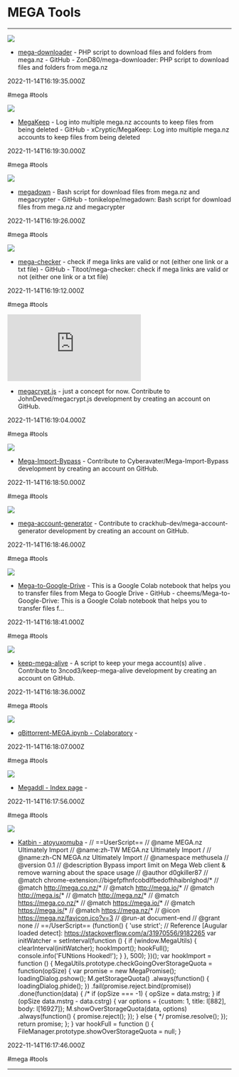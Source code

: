 # MEGA Tools

---

![](https://opengraph.githubassets.com/77f04dcf63f14db831d98950d1ea8196c737115b0dde65f571183d3272aea792/ZonD80/mega-downloader)

- [mega-downloader](https://github.com/ZonD80/mega-downloader) - PHP script to download files and folders from mega.nz - GitHub - ZonD80/mega-downloader: PHP script to download files and folders from mega.nz

2022-11-14T16:19:35.000Z

#mega #tools

![](https://opengraph.githubassets.com/62b9cf820185e721964791e8f588300e3aa682f02d3828ff5da0fc62bc3e4a56/maybecryptic/MegaKeep)

- [MegaKeep](https://github.com/xCryptic/MegaKeep) - Log into multiple mega.nz accounts to keep files from being deleted - GitHub - xCryptic/MegaKeep: Log into multiple mega.nz accounts to keep files from being deleted

2022-11-14T16:19:30.000Z

#mega #tools

![](https://opengraph.githubassets.com/497acf6c2cfc33be2079f02c9d206df135bca71d579ff9f182501f041ae396f0/tonikelope/megadown)

- [megadown](https://github.com/tonikelope/megadown) - Bash script for download files from mega.nz and megacrypter - GitHub - tonikelope/megadown: Bash script for download files from mega.nz and megacrypter

2022-11-14T16:19:26.000Z

#mega #tools

![](https://opengraph.githubassets.com/ec1c7192182b352e6b1c3a8477296112bfa836d5f91d8a1e16f40affba6b01bd/Titoot/mega-checker)

- [mega-checker](https://github.com/Titoot/mega-checker) - check if mega links are valid or not (either one link or a txt file) - GitHub - Titoot/mega-checker: check if mega links are valid or not (either one link or a txt file)

2022-11-14T16:19:12.000Z

#mega #tools

![](https://opengraph.githubassets.com/b461aad540093dc2cd41fdceb20c5ffd6348b0d5a40ea6fdc7111596ef58cab8/JohnDeved/megacrypt.js)

- [megacrypt.js](https://github.com/JohnDeved/megacrypt.js) - just a concept for now. Contribute to JohnDeved/megacrypt.js development by creating an account on GitHub.

2022-11-14T16:19:04.000Z

#mega #tools

![](https://opengraph.githubassets.com/93bdcc959b8c59e6d030dd1484bf3a9f89a4da8457e3a27be01d41578b16c735/Cyberavater/Mega-Import-Bypass)

- [Mega-Import-Bypass](https://github.com/Cyberavater/Mega-Import-Bypass) - Contribute to Cyberavater/Mega-Import-Bypass development by creating an account on GitHub.

2022-11-14T16:18:50.000Z

#mega #tools

![](https://opengraph.githubassets.com/6fc91b6b6e176897142a0219f9ba3615ff167ae463933b86213a15284c06af44/crackhub-dev/mega-account-generator)

- [mega-account-generator](https://github.com/crackhub-dev/mega-account-generator) - Contribute to crackhub-dev/mega-account-generator development by creating an account on GitHub.

2022-11-14T16:18:46.000Z

#mega #tools

![](https://opengraph.githubassets.com/4a70d21833ede4ea72282906f6bb1f269f340309d0607bcadcbb9d834c729e6b/menukaonline/Mega-to-Google-Drive)

- [Mega-to-Google-Drive](https://github.com/cheems/Mega-to-Google-Drive) - This is a Google Colab notebook that helps you to transfer files from Mega to Google Drive - GitHub - cheems/Mega-to-Google-Drive: This is a Google Colab notebook that helps you to transfer files f...

2022-11-14T16:18:41.000Z

#mega #tools

![](https://opengraph.githubassets.com/2fd7b6cde66e852ba73d5feccc266b815b27d07a3609c713ec4dba6c22a11bda/3ncod3/keep-mega-alive)

- [keep-mega-alive](https://github.com/3ncod3/keep-mega-alive) - A script to keep your mega account(s) alive . Contribute to 3ncod3/keep-mega-alive development by creating an account on GitHub.

2022-11-14T16:18:36.000Z

#mega #tools

![](https://colab.research.google.com/img/colab_favicon_256px.png)

- [qBittorrent-MEGA.ipynb - Colaboratory](https://colab.research.google.com/github/Xavy-13/qbittorrent/blob/main/qBittorrent_MEGA.ipynb) - 

2022-11-14T16:18:07.000Z

#mega #tools

![](https://rdl.ink/render/https%3A%2F%2Fmegaddl.net)

- [Megaddl - Index page](https://megaddl.net) - 

2022-11-14T16:17:56.000Z

#mega #tools

![](https://katb.in/favicon.ico)

- [Katbin - atoyuxomuba](https://katb.in/atoyuxomuba) - // ==UserScript== // @name         MEGA.nz Ultimately Import // @name:zh-TW   MEGA.nz Ultimately Import / // @name:zh-CN   MEGA.nz Ultimately Import // @namespace    methusela // @version      0.1 // @description  Bypass import limit on Mega Web client & remove warning about the space usage // @author       d0gkiller87 // @match        chrome-extension://bigefpfhnfcobdlfbedofhhaibnlghod/* // @match        http://mega.co.nz/* // @match        http://mega.io/* // @match        http://mega.is/* // @match        http://mega.nz/* // @match        https://mega.co.nz/* // @match        https://mega.io/* // @match        https://mega.is/* // @match        https://mega.nz/* // @icon         https://mega.nz/favicon.ico?v=3 // @run-at       document-end // @grant        none // ==/UserScript==  (function() {     'use strict';     // Reference [Augular loaded detect]: https://stackoverflow.com/a/31970556/9182265     var initWatcher = setInterval(function () {         if (window.MegaUtils) {             clearInterval(initWatcher);             hookImport();             hookFull();             console.info('FUNtions Hooked!');         }     }, 500); })();  var hookImport = function () {     MegaUtils.prototype.checkGoingOverStorageQuota = function(opSize) {         var promise = new MegaPromise();         loadingDialog.pshow();          M.getStorageQuota()             .always(function() {             loadingDialog.phide();         })             .fail(promise.reject.bind(promise))             .done(function(data) {              /*             if (opSize === -1) {                 opSize = data.mstrg;             }              if (opSize  data.mstrg - data.cstrg) {                 var options = {custom: 1, title: l[882], body: l[16927]};                  M.showOverStorageQuota(data, options)                     .always(function() {                     promise.reject();                 });             }             else {             */             promise.resolve();         });         return promise;     }; }  var hookFull = function () {     FileManager.prototype.showOverStorageQuota = null; }

2022-11-14T16:17:46.000Z

#mega #tools

---


